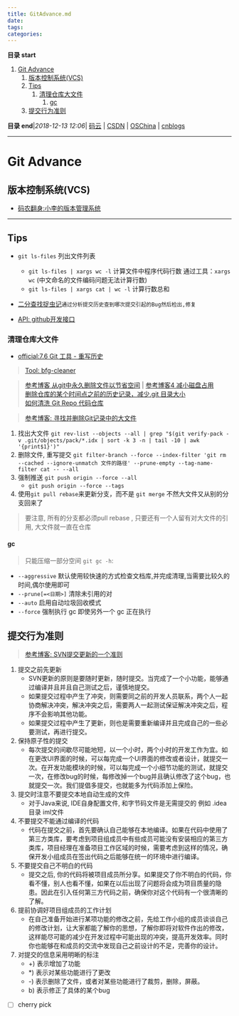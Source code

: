 ```yaml
---
title: GitAdvance.md
date: 
tags: 
categories: 
---
```


**目录 start**
 
1. [Git Advance](#git-advance)
    1. [版本控制系统(VCS)](#版本控制系统vcs)
    1. [Tips](#tips)
        1. [清理仓库大文件](#清理仓库大文件)
            1. [gc](#gc)
    1. [提交行为准则](#提交行为准则)

**目录 end**|_2018-12-13 12:06_| [码云](https://gitee.com/gin9) | [CSDN](http://blog.csdn.net/kcp606) | [OSChina](https://my.oschina.net/kcp1104) | [cnblogs](http://www.cnblogs.com/kuangcp)
****************************************
# Git Advance

## 版本控制系统(VCS)
- [码农翻身:小李的版本管理系统](https://mp.weixin.qq.com/s?__biz=MzAxOTc0NzExNg==&mid=2665513204&idx=1&sn=c4c493d771a167a84ace01c3e016417e&scene=21#wechat_redirect)

*********************

## Tips
- `git ls-files` 列出文件列表
    - `git ls-files | xargs wc -l` 计算文件中程序代码行数 通过工具：`xargs` `wc` (中文命名的文件编码问题无法计算行数)
    - `git ls-files | xargs cat | wc -l` 计算行数总和
- [二分查找捉虫记](http://www.worldhello.net/2016/02/29/git-bisect-on-git.html)`通过分析提交历史查到哪次提交引起的Bug然后检出,修复`

- [API: github开发接口](https://developer.github.com/v3/)

### 清理仓库大文件
- [official:7.6 Git 工具 - 重写历史](https://git-scm.com/book/zh/v2/Git-%E5%B7%A5%E5%85%B7-%E9%87%8D%E5%86%99%E5%8E%86%E5%8F%B2)

> [Tool: bfg-cleaner](https://rtyley.github.io/bfg-repo-cleaner/)

> [参考博客 从git中永久删除文件以节省空间](http://blog.csdn.net/meteor1113/article/details/4407209) | 
> [参考博客4 减小磁盘占用](http://zhongmingmao.me/2017/04/19/git-reduce/)  
> [删除仓库的某个时间点之前的历史记录，减少.git 目录大小](https://www.v2ex.com/t/297802)  
> [如何清洗 Git Repo 代码仓库](http://www.open-open.com/lib/view/open1414632626075.html)  

> [参考博客: 寻找并删除Git记录中的大文件](https://www.tuicool.com/articles/vAVVZrA)
1. 找出大文件 `git rev-list --objects --all | grep "$(git verify-pack -v .git/objects/pack/*.idx | sort -k 3 -n | tail -10 | awk '{print$1}')"`
1. 删除文件, 重写提交 `git filter-branch --force --index-filter 'git rm --cached --ignore-unmatch 文件的路径' --prune-empty --tag-name-filter cat -- --all`
1. 强制推送 `git push origin --force --all`
    - `git push origin --force --tags`
1. 使用`git pull rebase`来更新分支，而不是 `git merge` 不然大文件又从别的分支回来了

> 要注意, 所有的分支都必须pull rebase , 只要还有一个人留有对大文件的引用, 大文件就一直在仓库

#### gc
> 只能压缩一部分空间
`git gc -h`:
- `--aggressive` 默认使用较快速的方式检查文档库,并完成清理,当需要比较久的时间,偶尔使用即可
- `--prune[=<日期>]` 清除未引用的对
- `--auto` 启用自动垃圾回收模式
- `--force` 强制执行 gc 即使另外一个 gc 正在执行

## 提交行为准则
> [参考博客: SVN提交更新的一个准则](http://www.cnblogs.com/chenlong828/archive/2008/09/22/1296193.html)
1. 提交之前先更新
    - SVN更新的原则是要随时更新，随时提交。当完成了一个小功能，能够通过编译并且并且自己测试之后，谨慎地提交。
    - 如果提交过程中产生了冲突，则需要同之前的开发人员联系，两个人一起协商解决冲突，解决冲突之后，需要两人一起测试保证解决冲突之后，程序不会影响其他功能。
    - 如果提交过程中产生了更新，则也是需要重新编译并且完成自己的一些必要测试，再进行提交。
1. 保持原子性的提交
    - 每次提交的间歇尽可能地短，以一个小时，两个小时的开发工作为宜。如在更改UI界面的时候，可以每完成一个UI界面的修改或者设计，就提交一次。在开发功能模块的时候，可以每完成一个小细节功能的测试，就提交一次，在修改bug的时候，每修改掉一个bug并且确认修改了这个bug，也就提交一次。我们提倡多提交，也就能多为代码添加上保险。
1. 提交时注意不要提交本地自动生成的文件
    - 对于Java来说, IDE自身配置文件, 和字节码文件是无需提交的 例如 .idea目录 iml文件 
1. 不要提交不能通过编译的代码
    - 代码在提交之前，首先要确认自己能够在本地编译。如果在代码中使用了第三方类库，要考虑到项目组成员中有些成员可能没有安装相应的第三方类库，项目经理在准备项目工作区域的时候，需要考虑到这样的情况，确保开发小组成员在签出代码之后能够在统一的环境中进行编译。
1. 不要提交自己不明白的代码
    - 提交之后, 你的代码将被项目成员所分享。如果提交了你不明白的代码，你看不懂，别人也看不懂，如果在以后出现了问题将会成为项目质量的隐患。因此在引入任何第三方代码之前，确保你对这个代码有一个很清晰的了解。
1. 提前协调好项目组成员的工作计划
    - 在自己准备开始进行某项功能的修改之前，先给工作小组的成员谈谈自己的修改计划，让大家都能了解你的思想，了解你即将对软件作出的修改，这样能尽可能的减少在开发过程中可能出现的冲突，提高开发效率。同时你也能够在和成员的交流中发现自己之前设计的不足，完善你的设计。
1. 对提交的信息采用明晰的标注
    - +) 表示增加了功能
    - *) 表示对某些功能进行了更改
    - -) 表示删除了文件，或者对某些功能进行了裁剪，删除，屏蔽。
    - b) 表示修正了具体的某个bug

- [ ] cherry pick 

